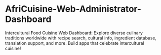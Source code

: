 # AfriCuisine-Web-Administrator-Dashboard
Intercultural Food Cuisine Web Dashboard: Explore diverse culinary traditions worldwide with recipe search, cultural info, ingredient database, translation support, and more. Build apps that celebrate intercultural cuisine!
